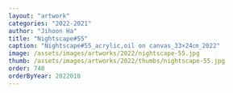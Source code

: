 ```yaml
---
layout: "artwork"
categories: "2022-2021"
author: "Jihoon Ha"
title: "Nightscape#55"
caption: "Nightscape#55_acrylic,oil on canvas_33×24㎝_2022"
image: /assets/images/artworks/2022/nightscape-55.jpg
thumb: /assets/images/artworks/2022/thumbs/nightscape-55.jpg
order: 748
orderByYear: 2022018
---
```

